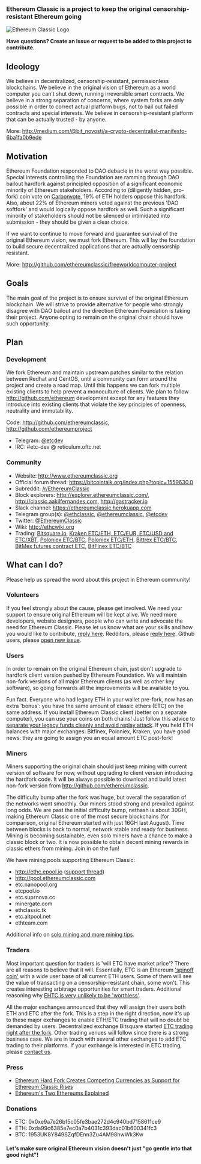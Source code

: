 ### Ethereum Classic is a project to keep the original censorship-resistant Ethereum going

![Ethereum Classic Logo](https://avatars0.githubusercontent.com/u/20253748)

**Have questions? Create an issue or request to be added to this project to contribute.**

## Ideology
We believe in decentralized, censorship-resistant, permissionless blockchains. We believe in the original vision of Ethereum as a world computer you can't shut down, running irreversible smart contracts. We believe in a strong separation of concerns, where system forks are only possible in order to correct actual platform bugs, not to bail out failed contracts and special interests. We believe in censorship-resistant platform that can be actually trusted - by anyone. 
 
More: http://medium.com/@bit_novosti/a-crypto-decentralist-manifesto-6ba1fa0b9ede

## Motivation
Ethereum Foundation responded to DAO debacle in the worst way possible. Special interests controlling the Foundation are ramming through DAO bailout hardfork against principled opposition of a significant economic minority of Ethereum stakeholders. According to (diligently hidden, pro-fork) coin vote on [Carbonvote](http://carbonvote.com/), 19% of ETH holders oppose this hardfork. Also, about 22% of Ethereum miners voted against the previous 'DAO softfork' and would logically oppose hardfork as well. Such a significant minority of stakeholders should not be silenced or intimidated into submission - they should be given a clear choice. 

If we want to continue to move forward and guarantee survival of the original Ethereum vision, we must fork Ethereum. This will lay the foundation to build secure decentralized applications that are actually censorship resistant.

More: http://github.com/ethereumclassic/freeworldcomputer-project

## Goals

The main goal of the project is to ensure survival of the original Ethereum blockchain. We will strive to provide alternative for people who strongly disagree with DAO bailout and the direction Ethereum Foundation is taking their project. Anyone opting to remain on the original chain should have such opportunity.

## Plan

### Development
We fork Ethereum and maintain upstream patches similar to the relation between Redhat and CentOS, until a community can form around the project and create a road map. Until this happens we can fork multiple existing clients to help prevent a monoculture of clients. We plan to follow http://github.com/ethereum development except for any features they introduce into existing clients that violate the key principles of openness, neutrality and immutability.

Code: http://github.com/ethereumclassic, http://github.com/ethereumproject

* Telegram: [@etcdev](https://telegram.me/etcdev)
* IRC: #etc-dev @ reticulum.oftc.net


### Community

* Website: http://www.ethereumclassic.org
* Official forum thread: https://bitcointalk.org/index.php?topic=1559630.0
* Subreddit: [/r/EthereumClassic](http://www.reddit.com/r/EthereumClassic)
* Block explorers: http://explorer.ethereumclassic.com/, http://classic.aakilfernandes.com, http://gastracker.io
* Slack channel: https://ethereumclassic.herokuapp.com
* Telegram group(s): [@ethclassic](https://telegram.me/ethclassic), [@ethereumclassic](https://telegram.me/ethereumclassic), [@etcdev](https://telegram.me/etcdev)
* Twitter: [@EthereumClassic](https://twitter.com/ethereumclassic)
* Wiki: http://ethcwiki.org
* Trading: [Bitsquare.io](http://bitsquare.io), [Kraken ETC/ETH, ETC/EUR, ETC/USD and ETC/XBT](https://www.kraken.com), [Poloniex ETC/BTC](https://poloniex.com/exchange#btc_etc), [Poloniex ETC/ETH](https://poloniex.com/exchange#btc_etc), [Bittrex ETC/BTC](https://bittrex.com/Market/Index?MarketName=BTC-ETC), [BitMex futures contract ETC](https://bittrex.com/Market/Index?MarketName=BTC-ETC), [BitFinex ETC/BTC](https://bitfinex.com)

## What can I do?

Please help us spread the word about this project in Ethereum community! 

### Volunteers
If you feel strongly about the cause, please get involved. We need your support to ensure original Ethereum will be kept alive. We need more developers, website designers, people who can write and advocate the need for Ethereum Classic. Please let us know what are your skills and how you would like to contribute, [reply here](https://github.com/ethereumproject/Volunteer). Redditors, please [reply here](http://np.reddit.com/r/EthereumClassic/comments/4sxupj/making_sure_original_ethereum_survives_please_get/). Github users, please [open new issue](http://github.com/ethereumclassic/README/issues/new).

### Users

In order to remain on the original Ethereum chain, just don't upgrade to hardfork client version pushed by Ethereum Foundation. We will maintain non-fork versions of all major Ethereum clients (as well as other key software), so going forwards all the improvements will be available to you.

Fun fact. Everyone who had legacy ETH in your wallet pre-fork, now has an extra 'bonus': you have the same amount of classic ethers (ETC) on the same address. If you install Ethereum Classic client (better on a separate computer), you can use your coins on both chains! Just follow this advice to [separate your legacy funds cleanly and avoid replay attack](https://github.com/ethereumclassic/README/issues/3). If you held ETH balances with major exchanges: Bitfinex, Poloniex, Kraken, you have good news: they are going to assign you an equal amount ETC post-fork! 

### Miners

Miners supporting the original chain should just keep mining with current version of software for now, without upgrading to client version introducing the hardfork code. It will be always possible to download and build latest non-fork version from http://github.com/ethereumclassic. 

The difficulty bump after the fork was huge, but overall the separation of the networks went smoothly. Our miners stood strong and prevailed against long odds. We are past the initial difficulty bump, nethash is about 30GH, making Ethereum Classic one of the most secure blockchains (for comparison, original Ethereum started with just 16GH last August). Time between blocks is back to normal, network stable and ready for business. Mining is becoming sustainable, even solo miners have a chance to make a classic block or two. It is now possible to obtain decent mining rewards in classic ethers from mining. Join in on the fun! 

We have mining pools supporting Ethereum Classic: 
* http://ethc.epool.io  ([support thread](https://www.reddit.com/r/EthereumClassic/comments/4tcdmc/ethc_classic_mining_pool/))
* http://pool.ethereumclassic.com
* etc.nanopool.org
* etcpool.io
* etc.suprnova.cc
* minergate.com
* ethclassic.tk
* etc.altpool.net
* ethteam.com

Additional info on [solo mining and more mining tips](https://www.reddit.com/r/EthereumClassic/comments/4ti33y/classic_miners_please_use_geth_149_for_now/). 

### Traders

Most important question for traders is 'will ETC have market price'? There are all reasons to believe that it will. Essentially, ETC is an Ethereum ['spinoff coin'](http://bitcointalk.org/index.php?topic=563972.0) with a wide user base of all current ETH users. Some of them will see the value of transacting on a censorship-resistant chain, some won't. This creates interesting arbitrage opportunities for smart traders. Additional reasoning why [EHTC is very unlikely to be 'worthless'](http://www.reddit.com/r/ethereum/comments/4sxwo3/ethereum_classic_keep_original/d5dawgg).

All the major exchanges announced that they will assign their users both ETH and ETC after the fork. This is a step in the right direction, now it's up to these major exchanges to enable ETH/ETC trading that will no doubt be demanded by users. Decentralized exchange Bitsquare started [ETC trading right after the fork](http://www.reddit.com/r/EthereumClassic/comments/4t30qf/bitsquare_will_add_ethc_trading_immediately/). Other trading venues will follow since there is a strong business case. We are in touch with several other exchanges to add ETC trading to their platforms. If your exchange is interested in ETC trading, please [contact us](mailto:bitnovosti@gmail.com).

### Press

* [Ethereum Hard Fork Creates Competing Currencies as Support for Ethereum Classic Rises](http://www.coindesk.com/ethereum-hard-fork-creates-competing-currencies-support-ethereum-classic-rises/)
* [Ethereum's Two Ethereums Explained](http://www.coindesk.com/ethereum-classic-explained-blockchain/)


### Donations
* ETC: 0x0xe9a7e26bf5c05fe3bae272d4c940bd7158611ce9
* ETH: 0xda99c6385e7ec0a7b4031c393dac01b600341fc3
* BTC: 1953UK8Y849SZqfDEnn3Zu4AM98hwWk3Kw

#### Let's make sure original Ethereum vision doesn't just "go gentle into that good night"!
